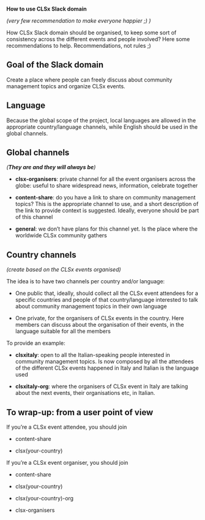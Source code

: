 **How to use CLSx Slack domain**

*(very few recommendation to make everyone happier ;) )*

How CLSx Slack domain should be organised, to keep some sort of consistency across the different events and people involved? Here some recommendations to help. Recommendations, not rules ;)

## Goal of the Slack domain

Create a place where people can freely discuss about community management topics and organize CLSx events.

## Language

Because the global scope of the project, local languages are allowed in the appropriate country/language channels, while English should be used in the global channels.

## Global channels

*(**They are and they will always be**)*

* **clsx-organisers**: private channel for all the event organisers across the globe: useful to share widespread news, information, celebrate together

* **content-share**: do you have a link to share on community management topics? This is the appropriate channel to use, and a short description of the link to provide context is suggested. Ideally, everyone should be part of this channel

* **general**: we don’t have plans for this channel yet. Is the place where the worldwide CLSx community gathers

## Country channels

*(create based on the CLSx events organised)*

The idea is to have two channels per country and/or language:

* One public that, ideally, should collect all the CLSx event attendees for a specific countries and people of that country/language interested to talk about community management topics in their own language

* One private, for the organisers of CLSx events in the country. Here members can discuss about the organisation of their events, in the language suitable for all the members

To provide an example:

* **clsxitaly**: open to all the Italian-speaking people interested in community management topics. Is now composed by all the attendees of the different CLSx events happened in Italy and Italian is the language used

* **clsxitaly-org**: where the organisers of CLSx event in Italy are talking about the next events, their organisations etc, in Italian.

## To wrap-up: from a user point of view

If you’re a CLSx event attendee, you should join

* content-share

* clsx(your-country)

If you’re a CLSx event organiser, you should join

* content-share

* clsx(your-country)

* clsx(your-country)-org

* clsx-organisers


